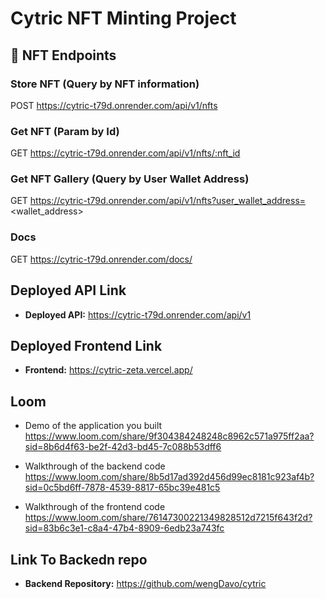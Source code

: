 # Cytric NFT Minting Project  

## 🎨 NFT Endpoints  
### Store NFT  (Query by NFT information)  
POST https://cytric-t79d.onrender.com/api/v1/nfts

### Get NFT  (Param by Id)  
GET https://cytric-t79d.onrender.com/api/v1/nfts/:nft_id

### Get NFT Gallery (Query by User Wallet Address)  
GET https://cytric-t79d.onrender.com/api/v1/nfts?user_wallet_address=<wallet_address>

### Docs
GET https://cytric-t79d.onrender.com/docs/


## Deployed API Link
- **Deployed API:** https://cytric-t79d.onrender.com/api/v1

## Deployed Frontend Link
- **Frontend:** https://cytric-zeta.vercel.app/

## Loom
- Demo of the application you built
https://www.loom.com/share/9f304384248248c8962c571a975ff2aa?sid=8b6d4f63-be2f-42d3-bd45-7c088b53dff6

- Walkthrough of the backend code
https://www.loom.com/share/8b5d17ad392d456d99ec8181c923af4b?sid=0c5bd6ff-7878-4539-8817-65bc39e481c5

- Walkthrough of the frontend code
https://www.loom.com/share/76147300221349828512d7215f643f2d?sid=83b6c3e1-c8a4-47b4-8909-6edb23a743fc

## Link To Backedn repo
- **Backend Repository:** https://github.com/wengDavo/cytric
